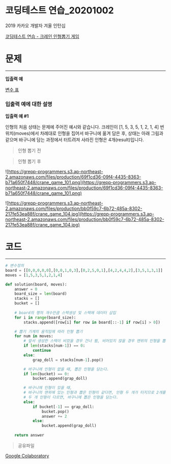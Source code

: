 # 코딩테스트 연습_20201002

2019 카카오 개발자 겨울 인턴십

[코딩테스트 연습 - 크레인 인형뽑기 게임](https://programmers.co.kr/learn/courses/30/lessons/64061?language=python3)

# 문제

---

**입출력 예**

[변수 표](https://www.notion.so/05fb222b7c95437c941dae3d870f32af)

### **입출력 예에 대한 설명**

**입출력 예 #1**

인형의 처음 상태는 문제에 주어진 예시와 같습니다. 크레인이 [1, 5, 3, 5, 1, 2, 1, 4] 번 위치(moves)에서 차례대로 인형을 집어서 바구니에 옮겨 담은 후, 상태는 아래 그림과 같으며 바구니에 담는 과정에서 터트려져 사라진 인형은 4개(result)입니다.

> 인형 뽑기 전

> 인형 뽑기 후

![https://grepp-programmers.s3.ap-northeast-2.amazonaws.com/files/production/69f1cd36-09f4-4435-8363-b71a650f7448/crane_game_101.png](https://grepp-programmers.s3.ap-northeast-2.amazonaws.com/files/production/69f1cd36-09f4-4435-8363-b71a650f7448/crane_game_101.png)

![https://grepp-programmers.s3.ap-northeast-2.amazonaws.com/files/production/bb0f59c7-6b72-485a-8302-217fe53ea88f/crane_game_104.jpg](https://grepp-programmers.s3.ap-northeast-2.amazonaws.com/files/production/bb0f59c7-6b72-485a-8302-217fe53ea88f/crane_game_104.jpg)

# 코드

---

```python
# 변수정의
board = [[0,0,0,0,0],[0,0,1,0,3],[0,2,5,0,1],[4,2,4,4,2],[3,5,1,3,1]]
moves = [1,5,3,5,1,2,1,4]

def solution(board, moves):
    answer = 0
    board_size = len(board)
    stacks = []
    bucket = []
    
    # board의 행의 개수만큼 스택생성 및 스택에 데이터 삽입
    for i in range(board_size):
        stacks.append([row[i] for row in board[::-1] if row[i] > 0]) 

    # 뽑기 기계의 움직임에 따라 인형 뽑기
    for num in moves:
        # 앞서 생성한 스택이 비었을 경우 건너 뜀, 비어있지 않을 경우 맨위의 인형을 뽑음
        if len(stacks[num-1]) == 0:
            continue
        else:
            grap_doll = stacks[num-1].pop()

        # 바구니에 인형이 없을 때, 뽑은 인형을 담는다. 
        if len(bucket) == 0:
            bucket.append(grap_doll)

        # 바구니에 인형이 있을 때,
        # 바구니의 맨위에 있는 인형과 뽑은 인형이 같다면, 인형 두 개가 터지므로 2개를 카운트한다 
        # 두 개 인형이 다르면, 바구니에 뽑은 인형을 담는다.
        else:
            if bucket[-1] == grap_doll:
                bucket.pop()
                answer += 2
            else:
                bucket.append(grap_doll)
                
    return answer
```

> 공유파일

[Google Colaboratory](https://colab.research.google.com/drive/1pUEQldcd7_RvJOgix76M27YfIR5DQL2L?usp=sharing)
